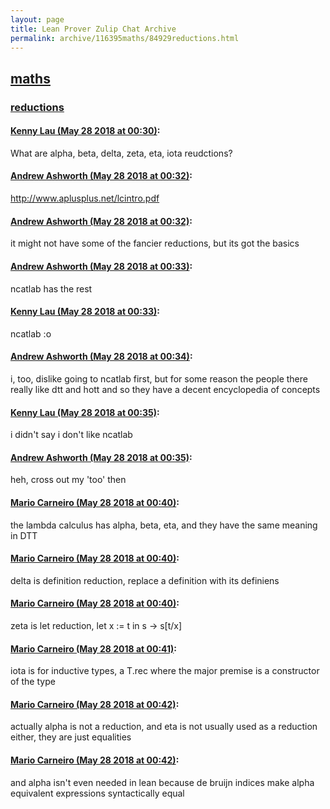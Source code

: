 ```yaml
---
layout: page
title: Lean Prover Zulip Chat Archive 
permalink: archive/116395maths/84929reductions.html
---
```


## [maths](index.html)
### [reductions](84929reductions.html)

#### [Kenny Lau (May 28 2018 at 00:30)](https://leanprover.zulipchat.com/#narrow/stream/116395-maths/topic/reductions/near/127179083):
What are alpha, beta, delta, zeta, eta, iota reudctions?

#### [Andrew Ashworth (May 28 2018 at 00:32)](https://leanprover.zulipchat.com/#narrow/stream/116395-maths/topic/reductions/near/127179138):
http://www.aplusplus.net/lcintro.pdf

#### [Andrew Ashworth (May 28 2018 at 00:32)](https://leanprover.zulipchat.com/#narrow/stream/116395-maths/topic/reductions/near/127179139):
it might not have some of the fancier reductions, but its got the basics

#### [Andrew Ashworth (May 28 2018 at 00:33)](https://leanprover.zulipchat.com/#narrow/stream/116395-maths/topic/reductions/near/127179146):
ncatlab has the rest

#### [Kenny Lau (May 28 2018 at 00:33)](https://leanprover.zulipchat.com/#narrow/stream/116395-maths/topic/reductions/near/127179148):
ncatlab :o

#### [Andrew Ashworth (May 28 2018 at 00:34)](https://leanprover.zulipchat.com/#narrow/stream/116395-maths/topic/reductions/near/127179191):
i, too, dislike going to ncatlab first, but for some reason the people there really like dtt and hott and so they have a decent encyclopedia of concepts

#### [Kenny Lau (May 28 2018 at 00:35)](https://leanprover.zulipchat.com/#narrow/stream/116395-maths/topic/reductions/near/127179193):
i didn't say i don't like ncatlab

#### [Andrew Ashworth (May 28 2018 at 00:35)](https://leanprover.zulipchat.com/#narrow/stream/116395-maths/topic/reductions/near/127179200):
heh, cross out my 'too' then

#### [Mario Carneiro (May 28 2018 at 00:40)](https://leanprover.zulipchat.com/#narrow/stream/116395-maths/topic/reductions/near/127179341):
the lambda calculus has alpha, beta, eta, and they have the same meaning in DTT

#### [Mario Carneiro (May 28 2018 at 00:40)](https://leanprover.zulipchat.com/#narrow/stream/116395-maths/topic/reductions/near/127179349):
delta is definition reduction, replace a definition with its definiens

#### [Mario Carneiro (May 28 2018 at 00:40)](https://leanprover.zulipchat.com/#narrow/stream/116395-maths/topic/reductions/near/127179351):
zeta is let reduction, let x := t in s -> s[t/x]

#### [Mario Carneiro (May 28 2018 at 00:41)](https://leanprover.zulipchat.com/#narrow/stream/116395-maths/topic/reductions/near/127179361):
iota is for inductive types, a T.rec where the major premise is a constructor of the type

#### [Mario Carneiro (May 28 2018 at 00:42)](https://leanprover.zulipchat.com/#narrow/stream/116395-maths/topic/reductions/near/127179403):
actually alpha is not a reduction, and eta is not usually used as a reduction either, they are just equalities

#### [Mario Carneiro (May 28 2018 at 00:42)](https://leanprover.zulipchat.com/#narrow/stream/116395-maths/topic/reductions/near/127179406):
and alpha isn't even needed in lean because de bruijn indices make alpha equivalent expressions syntactically equal

